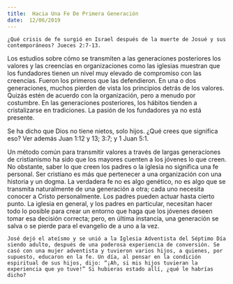 ```yaml
---
title:  Hacia Una Fe De Primera Generación
date:  12/06/2019
---
```


`¿Qué crisis de fe surgió en Israel después de la muerte de Josué y sus contemporáneos? Jueces 2:7-13.`

Los estudios sobre cómo se transmiten a las generaciones posteriores los valores y las creencias en organizaciones como las iglesias muestran que los fundadores tienen un nivel muy elevado de compromiso con las creencias. Fueron los primeros que las defendieron. En una o dos generaciones, muchos pierden de vista los principios detrás de los valores. Quizás estén de acuerdo con la organización, pero a menudo por costumbre. En las generaciones posteriores, los hábitos tienden a cristalizarse en tradiciones. La pasión de los fundadores ya no está presente.

Se ha dicho que Dios no tiene nietos, solo hijos. ¿Qué crees que significa eso? Ver además Juan 1:12 y 13; 3:7; y 1 Juan 5:1.

Un método común para transmitir valores a través de largas generaciones de cristianismo ha sido que los mayores cuenten a los jóvenes lo que creen. No obstante, saber lo que creen los padres o la iglesia no significa una fe personal. Ser cristiano es más que pertenecer a una organización con una historia y un dogma. La verdadera fe no es algo genético, no es algo que se transmita naturalmente de una generación a otra; cada uno necesita conocer a Cristo personalmente. Los padres pueden actuar hasta cierto punto. La iglesia en general, y los padres en particular, necesitan hacer todo lo posible para crear un entorno que haga que los jóvenes deseen tomar esa decisión correcta; pero, en última instancia, una generación se salva o se pierde para el evangelio de a uno a la vez.

`José dejó el ateísmo y se unió a la Iglesia Adventista del Séptimo Día siendo adulto, después de una poderosa experiencia de conversión. Se casó con una mujer adventista y tuvieron varios hijos, a quienes, por supuesto, educaron en la fe. Un día, al pensar en la condición espiritual de sus hijos, dijo: “¡Ah, si mis hijos tuvieran la experiencia que yo tuve!” Si hubieras estado allí, ¿qué le habrías dicho?`